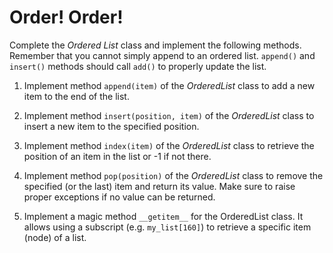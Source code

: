 # Order! Order!

Complete the *Ordered List* class and implement the following methods. Remember that you cannot simply append to an ordered list. `append()` and `insert()` methods should call `add()` to properly update the list.

1. Implement method `append(item)` of the *OrderedList* class to add a new item to the end of the list.

2. Implement method `insert(position, item)` of the *OrderedList* class to insert a new item to the specified position.

3. Implement method `index(item)` of the *OrderedList* class to retrieve the position of an item in the list or -1 if not there.

4. Implement method `pop(position)` of the *OrderedList* class to remove the specified (or the last) item and return its value. Make sure to raise proper exceptions if no value can be returned.

5. Implement a magic method `__getitem__` for the OrderedList class. It allows using a subscript (e.g. `my_list[160]`) to retrieve a specific item (node) of a list.
